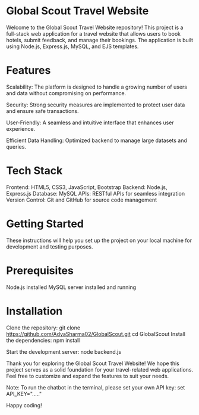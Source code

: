 # Global Scout Travel Website
Welcome to the Global Scout Travel Website repository! This project is a full-stack web application for a travel website that allows users to book hotels, submit feedback, and manage their bookings. The application is built using Node.js, Express.js, MySQL, and EJS templates.

# Features
Scalability: The platform is designed to handle a growing number of users and data without compromising on performance.

Security: Strong security measures are implemented to protect user data and ensure safe transactions.

User-Friendly: A seamless and intuitive interface that enhances user experience.

Efficient Data Handling: Optimized backend to manage large datasets and queries.

# Tech Stack
Frontend: HTML5, CSS3, JavaScript, Bootstrap 
Backend:  Node.js, Express.js
Database: MySQL
APIs: RESTful APIs for seamless integration
Version Control: Git and GitHub for source code management

# Getting Started
These instructions will help you set up the project on your local machine for development and testing purposes.

# Prerequisites
Node.js installed
MySQL server installed and running

# Installation
Clone the repository:
git clone https://github.com/AdyaSharma02/GlobalScout.git
cd GlobalScout
Install the dependencies:
npm install

Start the development server:
node backend.js

Thank you for exploring the Global Scout Travel Website! We hope this project serves as a solid foundation for your travel-related web applications. Feel free to customize and expand the features to suit your needs.

Note: To run the chatbot in the terminal, please set your own API key:
set API_KEY="....."

Happy coding!

